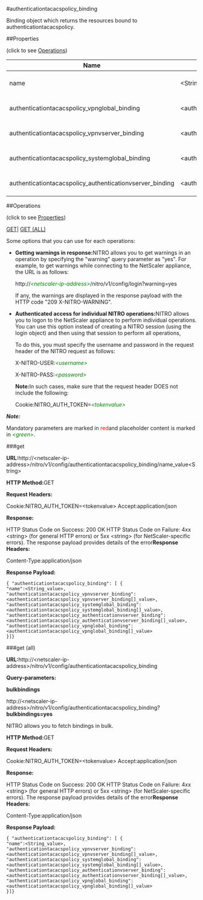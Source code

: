 #authenticationtacacspolicy_binding

Binding object which returns the resources bound to authenticationtacacspolicy.


##Properties 
<span>(click to see [Operations](#opera))</span>


<table><thead><tr><th>Name</th><th>Data Type</th><th>Permissions</th><th>Description</th></tr></thead><tbody><tr><td>name</td><td>&lt;String></td><td>Read-write</td><td>Name of the TACACS+ policy.<br>Minimum length = 1</td></tr><tr><td>authenticationtacacspolicy_vpnglobal_binding</td><td>&lt;authenticationtacacspolicy_vpnglobal_binding[]></td><td>Read-only</td><td>vpnglobal that can be bound to authenticationtacacspolicy.</td></tr><tr><td>authenticationtacacspolicy_vpnvserver_binding</td><td>&lt;authenticationtacacspolicy_vpnvserver_binding[]></td><td>Read-only</td><td>vpnvserver that can be bound to authenticationtacacspolicy.</td></tr><tr><td>authenticationtacacspolicy_systemglobal_binding</td><td>&lt;authenticationtacacspolicy_systemglobal_binding[]></td><td>Read-only</td><td>systemglobal that can be bound to authenticationtacacspolicy.</td></tr><tr><td>authenticationtacacspolicy_authenticationvserver_binding</td><td>&lt;authenticationtacacspolicy_authenticationvserver_binding[]></td><td>Read-only</td><td>authenticationvserver that can be bound to authenticationtacacspolicy.</td></tr></tbody></table>
##Operations 
<span>(click to see [Properties](#prope))</span>


[GET]()| [GET (ALL)](#ge)


Some options that you can use for each operations:
<ul><li><p><b>Getting warnings in response:</b>NITRO allows you to get warnings in an operation by specifying the "warning" query parameter as "yes". For example, to get warnings while connecting to the NetScaler appliance, the URL is as follows:</p><p>http://<span style="color:green;font-style:italic;">&lt;netscaler-ip-address&gt;</span>/nitro/v1/config/login?warning=yes</p><p>If any, the warnings are displayed in the response payload with the HTTP code "209 X-NITRO-WARNING".</p></li><li><p><b>Authenticated access for individual NITRO operations:</b>NITRO allows you to logon to the NetScaler appliance to perform individual operations. You can use this option instead of creating a NITRO session (using the login object) and then using that session to perform all operations,</p><p>To do this, you must specify the username and password in the request header of the NITRO request as follows:</p><p>X-NITRO-USER:<span style="color:green;font-style:italic;">&lt;username&gt;</span></p><p>X-NITRO-PASS:<span style="color:green;font-style:italic;">&lt;password&gt;</span></p><p><b>Note:</b>In such cases, make sure that the request header DOES not include the following:</p><p>Cookie:NITRO_AUTH_TOKEN=<span style="color:green;font-style:italic;">&lt;tokenvalue&gt;</span></p></li></ul>



***Note:*** 
Mandatory parameters are marked in <span style="color:#FF0000;">red</span>and placeholder content is marked in <span style="color:green;font-style:italic">&lt;green&gt;</span>.

###get



<b>URL:</b>http://&lt;netscaler-ip-address&gt;/nitro/v1/config/authenticationtacacspolicy_binding/name_value&lt;String&gt;
<b>HTTP Method:</b>GET
<b>Request Headers:</b>

Cookie:NITRO_AUTH_TOKEN=&lt;tokenvalue&gt;Accept:application/json

<b>Response:</b>
HTTP Status Code on Success: 200 OKHTTP Status Code on Failure: 4xx &lt;string&gt; (for general HTTP errors) or 5xx &lt;string&gt; (for NetScaler-specific errors). The response payload provides details of the error<b>Response Headers:</b>

Content-Type:application/json

<b>Response Payload: </b>```{ "authenticationtacacspolicy_binding": [ {"name":<String_value>,"authenticationtacacspolicy_vpnvserver_binding":<authenticationtacacspolicy_vpnvserver_binding[]_value>,"authenticationtacacspolicy_systemglobal_binding":<authenticationtacacspolicy_systemglobal_binding[]_value>,"authenticationtacacspolicy_authenticationvserver_binding":<authenticationtacacspolicy_authenticationvserver_binding[]_value>,"authenticationtacacspolicy_vpnglobal_binding":<authenticationtacacspolicy_vpnglobal_binding[]_value>}]}```



###get (all)



<b>URL:</b>http://&lt;netscaler-ip-address&gt;/nitro/v1/config/authenticationtacacspolicy_binding
<b>Query-parameters:</b>
<b>bulkbindings</b>
http://&lt;netscaler-ip-address&gt;/nitro/v1/config/authenticationtacacspolicy_binding?<b>bulkbindings=yes</b>
NITRO allows you to fetch bindings in bulk.



<b>HTTP Method:</b>GET
<b>Request Headers:</b>

Cookie:NITRO_AUTH_TOKEN=&lt;tokenvalue&gt;Accept:application/json

<b>Response:</b>
HTTP Status Code on Success: 200 OKHTTP Status Code on Failure: 4xx &lt;string&gt; (for general HTTP errors) or 5xx &lt;string&gt; (for NetScaler-specific errors). The response payload provides details of the error<b>Response Headers:</b>

Content-Type:application/json

<b>Response Payload: </b>```{ "authenticationtacacspolicy_binding": [ {"name":<String_value>,"authenticationtacacspolicy_vpnvserver_binding":<authenticationtacacspolicy_vpnvserver_binding[]_value>,"authenticationtacacspolicy_systemglobal_binding":<authenticationtacacspolicy_systemglobal_binding[]_value>,"authenticationtacacspolicy_authenticationvserver_binding":<authenticationtacacspolicy_authenticationvserver_binding[]_value>,"authenticationtacacspolicy_vpnglobal_binding":<authenticationtacacspolicy_vpnglobal_binding[]_value>}]}```



